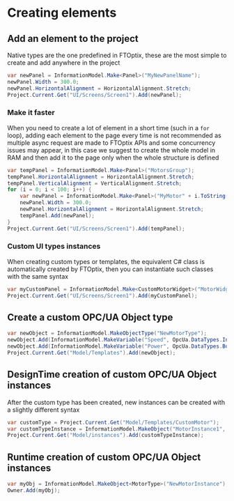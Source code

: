 # Creating elements

## Add an element to the project

Native types are the one predefined in FTOptix, these are the most simple to create and add anywhere in the project

```csharp
var newPanel = InformationModel.Make<Panel>("MyNewPanelName");
newPanel.Width = 300.0;
newPanel.HorizontalAlignment = HorizontalAlignment.Stretch;
Project.Current.Get("UI/Screens/Screen1").Add(newPanel);
```

### Make it faster

When you need to create a lot of element in a short time (such in a `for` loop), adding each element to the page every time is not recommended as multiple async request are made to FTOptix APIs and some concurrency issues may appear, in this case we suggest to create the whole model in RAM and then add it to the page only when the whole structure is defined

```csharp
var tempPanel = InformationModel.Make<Panel>("MotorsGroup");
tempPanel.HorizontalAlignment = HorizontalAlignment.Stretch;
tempPanel.VerticalAlignment = VerticalAlignment.Stretch;
for (i = 0; i < 100; i++) {
    var newPanel = InformationModel.Make<Panel>("MyMotor" + i.ToString());
    newPanel.Width = 300.0;
    newPanel.HorizontalAlignment = HorizontalAlignment.Stretch;
    tempPanel.Add(newPanel);
}
Project.Current.Get("UI/Screens/Screen1").Add(tempPanel);
```

### Custom UI types instances

When creating custom types or templates, the equivalent C# class is automatically created by FTOptix, then you can instantiate such classes with the same syntax

```csharp
var myCustomPanel = InformationModel.Make<CustomMotorWidget>("MotorWidget");
Project.Current.Get("UI/Screens/Screen1").Add(myCustomPanel);
```

## Create a custom OPC/UA Object type

```csharp
var newObject = InformationModel.MakeObjectType("NewMotorType");
newObject.Add(InformationModel.MakeVariable("Speed", OpcUa.DataTypes.Int32));
newObject.Add(InformationModel.MakeVariable("Power", OpcUa.DataTypes.Bool));
Project.Current.Get("Model/Templates").Add(newObject);
```

## DesignTime creation of custom OPC/UA Object instances

After the custom type has been created, new instances can be created with a slightly different syntax

```csharp
var customType = Project.Current.Get("Model/Templates/CustomMotor");
var customTypeInstance = InformationModel.MakeObject("MotorInstance1", customType.NodeId);
Project.Current.Get("Model/instances").Add(customTypeInstance);
```

## Runtime creation of custom OPC/UA Object instances

```csharp
var myObj = InformationModel.MakeObject<MotorType>("NewMotorInstance");
Owner.Add(myObj);
```

